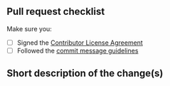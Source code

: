 <!--

Read our pull request guide:
https://sonarwhal.com/docs/contributor-guide/contributing/pull-requests.html

For the following items put an "x" between the square brackets
(i.e. [x]) if you completed the associated item.

-->

## Pull request checklist

Make sure you:

- [ ] Signed the [Contributor License Agreement](https://cla.js.foundation/sonarwhal/sonar)
- [ ] Followed the [commit message guidelines](https://sonarwhal.com/docs/contributor-guide/contributing/pull-requests/#commitmessages)

## Short description of the change(s)

<!--

If this fixes an existing issue, include the relavant issue number(s).

Thank you for taking the time to open this PR!

-->
